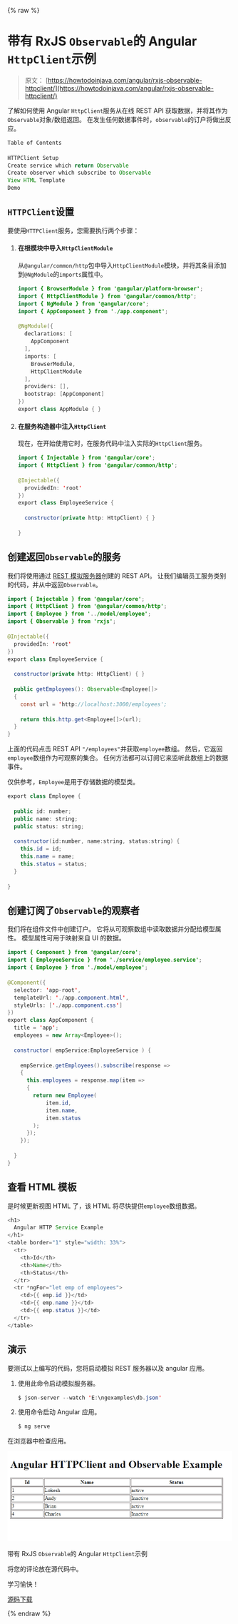 {% raw %}

# 带有 RxJS `Observable`的 Angular `HttpClient`示例

> 原文： [https://howtodoinjava.com/angular/rxjs-observable-httpclient/](https://howtodoinjava.com/angular/rxjs-observable-httpclient/)

了解如何使用 Angular `HttpClient`服务从在线 REST API 获取数据，并将其作为`Observable`对象/数组返回。 在发生任何数据事件时，`observable`的订户将做出反应。

```java
Table of Contents

HTTPClient Setup
Create service which return Observable
Create observer which subscribe to Observable
View HTML Template
Demo
```

## `HTTPClient`设置

要使用`HTTPClient`服务，您需要执行两个步骤：

1.  #### 在根模块中导入`HttpClientModule`

    从`@angular/common/http`包中导入`HttpClientModule`模块，并将其条目添加到`@NgModule`的`imports`属性中。

    ```java
    import { BrowserModule } from '@angular/platform-browser';
    import { HttpClientModule } from '@angular/common/http'; 
    import { NgModule } from '@angular/core';
    import { AppComponent } from './app.component';

    @NgModule({
      declarations: [
        AppComponent
      ],
      imports: [
        BrowserModule,
        HttpClientModule
      ],
      providers: [],
      bootstrap: [AppComponent]
    })
    export class AppModule { }

    ```

2.  #### 在服务构造器中注入`HttpClient`

    现在，在开始使用它时，在服务代码中注入实际的`HttpClient`服务。

    ```java
    import { Injectable } from '@angular/core';
    import { HttpClient } from '@angular/common/http';

    @Injectable({
      providedIn: 'root'
    })
    export class EmployeeService {

      constructor(private http: HttpClient) { }

    }

    ```

## 创建返回`Observable`的服务

我们将使用通过 [REST 模拟服务器](https://howtodoinjava.com/angular/mock-rest-server/)创建的 REST API。 让我们编辑员工服务类别的代码，并从中返回`Observable`。

```java
import { Injectable } from '@angular/core';
import { HttpClient } from '@angular/common/http';
import { Employee } from '../model/employee';
import { Observable } from 'rxjs';

@Injectable({
  providedIn: 'root'
})
export class EmployeeService {

  constructor(private http: HttpClient) { }

  public getEmployees(): Observable<Employee[]> 
  {
    const url = 'http://localhost:3000/employees';

    return this.http.get<Employee[]>(url);
  }
}

```

上面的代码点击 REST API `"/employees"`并获取`employee`数组。 然后，它返回`employee`数组作为可观察的集合。 任何方法都可以订阅它来监听此数组上的数据事件。

仅供参考，`Employee`是用于存储数据的模型类。

```java
export class Employee {

  public id: number;
  public name: string;
  public status: string;

  constructor(id:number, name:string, status:string) {
    this.id = id;
    this.name = name;
    this.status = status;
  }

}

```

## 创建订阅了`Observable`的观察者

我们将在组件文件中创建订户。 它将从可观察数组中读取数据并分配给模型属性。 模型属性可用于映射来自 UI 的数据。

```java
import { Component } from '@angular/core';
import { EmployeeService } from './service/employee.service';
import { Employee } from './model/employee';

@Component({
  selector: 'app-root',
  templateUrl: './app.component.html',
  styleUrls: ['./app.component.css']
})
export class AppComponent {
  title = 'app';
  employees = new Array<Employee>();

  constructor( empService:EmployeeService ) {

    empService.getEmployees().subscribe(response => 
    {
      this.employees = response.map(item => 
      {
        return new Employee( 
            item.id,
            item.name,
            item.status
        );
      });
    });

  } 
}

```

## 查看 HTML 模板

是时候更新视图 HTML 了，该 HTML 将尽快提供`employee`数组数据。

```java
<h1>
  Angular HTTP Service Example
</h1>
<table border="1" style="width: 33%">
  <tr>
    <th>Id</th>
    <th>Name</th>
    <th>Status</th>
  </tr>
  <tr *ngFor="let emp of employees">
    <td>{{ emp.id }}</td>
    <td>{{ emp.name }}</td>
    <td>{{ emp.status }}</td>
  </tr>
</table>

```

## 演示

要测试以上编写的代码，您将启动模拟 REST 服务器以及 angular 应用。

1.  使用此命令启动模拟服务器。

    ```java
    $ json-server --watch 'E:\ngexamples\db.json'

    ```

2.  使用命令启动 Angular 应用。

    ```java
    $ ng serve

    ```

在浏览器中检查应用。

![Angular HttpClient with RxJS Observable Example](img/ae44f6a8646fdb48d982c081e9870d4a.png)

带有 RxJS `Observable`的 Angular `HttpClient`示例


将您的评论放在源代码中。

学习愉快！

[源码下载](https://howtodoinjava.com/wp-content/downloads/Angular2%20Http%20Service%20Example.zip)

{% endraw %}